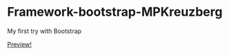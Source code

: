 # Framework-bootstrap-MPKreuzberg

My first try with Bootstrap

[Preview!](https://mpkreuzberg.github.io/Framework-bootstrap-MPKreuzberg/)
